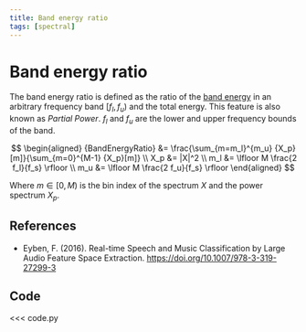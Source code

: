 ```yaml
---
title: Band energy ratio
tags: [spectral]
---
```


# Band energy ratio

The band energy ratio is defined as the ratio of the [band energy](../band-energy/) in an arbitrary frequency band $[f_l, f_u)$ and the total energy.
This feature is also known as *Partial Power*. $f_l$ and $f_u$ are the lower and upper frequency bounds of the band.

$$
\begin{aligned}
{BandEnergyRatio} &= \frac{\sum_{m=m_l}^{m_u} {X_p}[m]}{\sum_{m=0}^{M-1} {X_p}[m]} \\
X_p &= |X|^2 \\
m_l &= \lfloor M \frac{2 f_l}{f_s} \rfloor \\
m_u &= \lfloor M \frac{2 f_u}{f_s} \rfloor
\end{aligned}
$$

Where $m \in [0, M)$ is the bin index of the spectrum $X$ and the power spectrum $X_p$.

## References

- Eyben, F. (2016). Real-time Speech and Music Classification by Large Audio Feature Space Extraction. https://doi.org/10.1007/978-3-319-27299-3

## Code

<<< code.py
